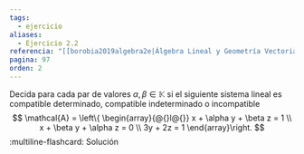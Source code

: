 ```yaml
---
tags:
  - ejercicio
aliases:
  - Ejercicio 2.2
referencia: "[[borobia2019algebra2e|Álgebra Lineal y Geometría Vectorial (2a ed)]]"
pagina: 97
orden: 2
---
```

Decida para cada par de valores $\alpha, \beta \in \mathbb{K}$ si el siguiente sistema lineal es compatible determinado, compatible indeterminado o incompatible
$$
\mathcal{A} = \left\{
\begin{array}{@{}l@{}}
    x + \alpha y + \beta z = 1 \\
    x + \beta y + \alpha z = 0 \\
    3y + 2z = 1
\end{array}\right.
$$
:multiline-flashcard:
Solución
